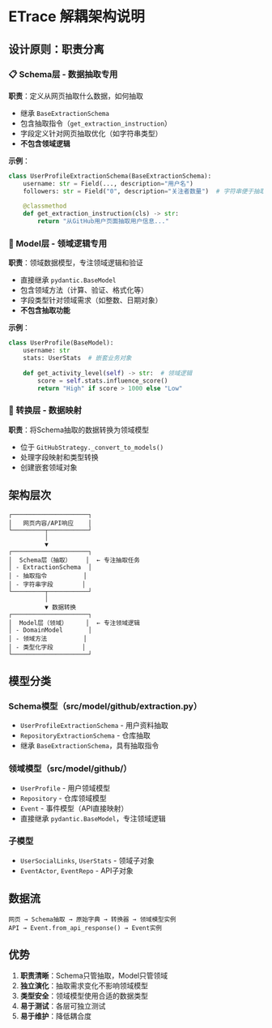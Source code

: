 # ETrace 解耦架构说明

## 设计原则：职责分离

### 📋 Schema层 - 数据抽取专用
**职责**：定义从网页抽取什么数据，如何抽取
- 继承 `BaseExtractionSchema`
- 包含抽取指令（`get_extraction_instruction`）
- 字段定义针对网页抽取优化（如字符串类型）
- **不包含领域逻辑**

**示例**：
```python
class UserProfileExtractionSchema(BaseExtractionSchema):
    username: str = Field(..., description="用户名")
    followers: str = Field("0", description="关注者数量")  # 字符串便于抽取
    
    @classmethod
    def get_extraction_instruction(cls) -> str:
        return "从GitHub用户页面抽取用户信息..."
```

### 🏢 Model层 - 领域逻辑专用
**职责**：领域数据模型，专注领域逻辑和验证
- 直接继承 `pydantic.BaseModel`
- 包含领域方法（计算、验证、格式化等）
- 字段类型针对领域需求（如整数、日期对象）
- **不包含抽取功能**

**示例**：
```python
class UserProfile(BaseModel):
    username: str
    stats: UserStats  # 嵌套业务对象
    
    def get_activity_level(self) -> str:  # 领域逻辑
        score = self.stats.influence_score()
        return "High" if score > 1000 else "Low"
```

### 🔄 转换层 - 数据映射
**职责**：将Schema抽取的数据转换为领域模型
- 位于 `GitHubStrategy._convert_to_models()`
- 处理字段映射和类型转换
- 创建嵌套领域对象

## 架构层次

```
┌─────────────────────┐
│   网页内容/API响应    │
└─────────┬───────────┘
          │
          ▼
┌─────────────────────┐
│  Schema层（抽取）    │  ← 专注抽取任务
│ - ExtractionSchema  │
│ - 抽取指令          │
│ - 字符串字段        │
└─────────┬───────────┘
          │
          ▼ 数据转换
┌─────────────────────┐
│  Model层（领域）     │  ← 专注领域逻辑  
│ - DomainModel       │
│ - 领域方法          │
│ - 类型化字段        │
└─────────────────────┘
```

## 模型分类

### Schema模型（src/model/github/extraction.py）
- `UserProfileExtractionSchema` - 用户资料抽取
- `RepositoryExtractionSchema` - 仓库抽取
- 继承 `BaseExtractionSchema`，具有抽取指令

### 领域模型（src/model/github/）
- `UserProfile` - 用户领域模型
- `Repository` - 仓库领域模型
- `Event` - 事件模型（API直接映射）
- 直接继承 `pydantic.BaseModel`，专注领域逻辑

### 子模型
- `UserSocialLinks`, `UserStats` - 领域子对象
- `EventActor`, `EventRepo` - API子对象

## 数据流

```
网页 → Schema抽取 → 原始字典 → 转换器 → 领域模型实例
API → Event.from_api_response() → Event实例
```

## 优势

1. **职责清晰**：Schema只管抽取，Model只管领域
2. **独立演化**：抽取需求变化不影响领域模型
3. **类型安全**：领域模型使用合适的数据类型
4. **易于测试**：各层可独立测试
5. **易于维护**：降低耦合度